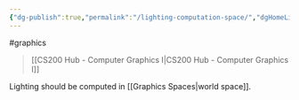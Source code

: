 ```yaml
---
{"dg-publish":true,"permalink":"/lighting-computation-space/","dgHomeLink":true,"dgPassFrontmatter":false,"dgShowLocalGraph":true}
---
```


#graphics 
> [[CS200 Hub - Computer Graphics I|CS200 Hub - Computer Graphics I]]

Lighting should be computed in [[Graphics Spaces|world space]].